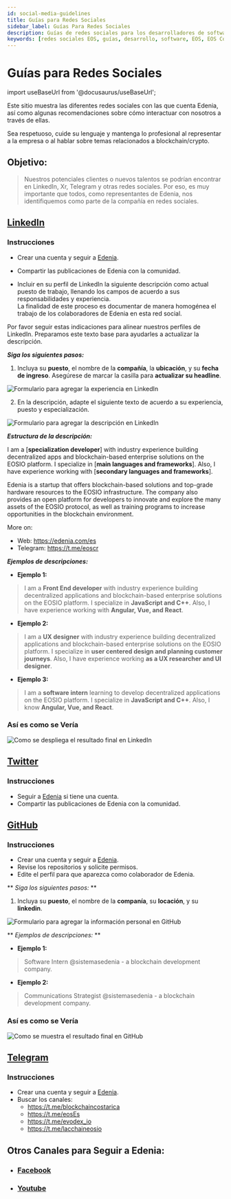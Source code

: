 ```yaml
---
id: social-media-guidelines
title: Guías para Redes Sociales
sidebar_label: Guías Para Redes Sociales
description: Guías de redes sociales para los desarrolladores de software EOS Costa Rica.
keywords: [redes sociales EOS, guías, desarrollo, software, EOS, EOS Costa Rica]
---
```


# Guías para Redes Sociales


import useBaseUrl from '@docusaurus/useBaseUrl';

Este sitio muestra las diferentes redes sociales con las que cuenta Edenia, así como algunas recomendaciones sobre cómo interactuar con nosotros a través de ellas.

Sea respetuoso, cuide su lenguaje y mantenga lo profesional al representar a la empresa o al hablar sobre temas relacionados a blockchain/crypto.

## **Objetivo:**
>Nuestros potenciales clientes o nuevos talentos se podrían encontrar en LinkedIn, Xr, Telegram y otras redes sociales. Por eso, es muy importante que todos, como representantes de Edenia, nos identifiquemos como parte de la compañía en redes sociales.


## [LinkedIn](https://www.linkedin.com/company/edeniaweb3/)

### **Instrucciones**

- Crear una cuenta y seguir a [Edenia](https://www.linkedin.com/company/edeniaweb3/).

- Compartir las publicaciones de Edenia con la comunidad.

- Incluir en su perfil de LinkedIn la siguiente descripción como actual puesto de trabajo, llenando los campos de acuerdo a sus responsabilidades y experiencia.  
La finalidad de este proceso es documentar de manera homogénea el trabajo de los colaboradores de Edenia en esta red social.



Por favor seguir estas indicaciones para alinear nuestros perfiles de LinkedIn. Preparamos este texto base para ayudarles a actualizar la descripción. 


***Siga los siguientes pasos:***


1. Incluya su **puesto**, el nombre de la **compañía**, la **ubicación**, y su **fecha de ingreso**. Asegúrese de marcar la casilla para  **actualizar su headline**.

<div style={{  textAlign: "center" }}>
    <img alt="Formulario para agregar la experiencia en LinkedIn" style={{ width:"70%" }} src={ useBaseUrl("/img/redes-sociales/LinkedExperiencia.webp") } />
</div>


2. En la descripción, adapte el siguiente texto de acuerdo a su experiencia, puesto y especialización.

<div style={{  textAlign: "center" }}>
    <img alt="Formulario para agregar la descripción en LinkedIn" src={ useBaseUrl("/img/redes-sociales/LinkedDescripcion.webp") } />
</div>




***Estructura de la descripción:***

I am a [**specialization developer**] with industry experience building decentralized apps and blockchain-based enterprise solutions on the EOSIO platform. I specialize in [**main languages and frameworks**]. Also, I have experience working with [**secondary languages and frameworks**].  


Edenia is a startup that offers blockchain-based solutions and top-grade hardware resources to the EOSIO infrastructure. The company also provides an open platform for developers to innovate and explore the many assets of the EOSIO protocol, as well as training programs to increase opportunities in the blockchain environment.  

More on:
- Web: https://edenia.com/es
- Telegram: https://t.me/eoscr

***Ejemplos de descripciones:***

- **Ejemplo 1:**  
>I am a **Front End developer** with industry experience building decentralized applications and blockchain-based enterprise solutions on the EOSIO platform. I specialize in **JavaScript and C++**. Also, I have experience working with **Angular, Vue, and React**.  

- **Ejemplo 2:**  
>I am a **UX designer** with industry experience building decentralized applications and blockchain-based enterprise solutions on the EOSIO platform. I specialize in **user centered design and planning customer journeys**. Also, I have experience working **as a UX researcher and UI designer**.

- **Ejemplo 3:**  
>I am a **software intern** learning to develop decentralized applications on the EOSIO platform. I specialize in **JavaScript and C++**. Also, I know **Angular, Vue, and React**.  

### **Así es como se Vería**

<div style={{  textAlign: "center" }}>
    <img alt="Como se despliega el resultado final en LinkedIn" src={ useBaseUrl("/img/redes-sociales/LinkedResultado.webp") } loading="lazy"/>
</div>


## [Twitter](https://x.com/EdeniaWeb3)

### **Instrucciones**  
- Seguir a [Edenia](https://x.com/EdeniaWeb3) si tiene una cuenta.
- Compartir las publicaciones de Edenia con la comunidad.

## [GitHub](https://github.com/edenia/)

### **Instrucciones** 
- Crear una cuenta y seguir a [Edenia](https://github.com/edenia/).
- Revise los repositorios y solicite permisos.
- Edite el perfil para que aparezca como colaborador de Edenia.

** *Siga los siguientes pasos:* **
1. Incluya su **puesto**, el nombre de la **companía**, su **locación**, y su **linkedin**.

<div style={{  textAlign: "center" }}>
    <img alt="Formulario para agregar la información personal en GitHub" src={ useBaseUrl("/img/redes-sociales/GithubEstado.webp") } loading="lazy"/>
</div>


** *Ejemplos de descripciones:* **

- **Ejemplo 1:**  
>Software Intern  @sistemasedenia - a blockchain development company.

- **Ejemplo 2:**  
>Communications Strategist @sistemasedenia - a blockchain development company.

### **Así es como se Vería**
<div style={{  textAlign: "center" }}>
    <img alt="Como se muestra el resultado final en GitHub" src={ useBaseUrl("/img/redes-sociales/GitHubResultado.webp") } loading="lazy"/>
</div>


## [Telegram](https://t.me/eoscr)

### **Instrucciones**  
- Crear una cuenta y seguir a [Edenia](https://t.me/eoscr).
- Buscar los canales:
    - https://t.me/blockchaincostarica
    - https://t.me/eosEs 
    - https://t.me/evodex_io 
    - https://t.me/lacchaineosio

## Otros Canales para Seguir a Edenia:
- ### [Facebook](https://www.facebook.com/EDENIAcr)
- ### [Youtube](https://www.youtube.com/@edenia-web3)




